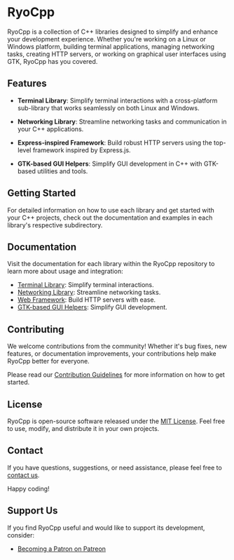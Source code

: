 # RyoCpp

RyoCpp is a collection of C++ libraries designed to simplify and enhance your development experience. Whether you're working on a Linux or Windows platform, building terminal applications, managing networking tasks, creating HTTP servers, or working on graphical user interfaces using GTK, RyoCpp has you covered.

## Features

- **Terminal Library**: Simplify terminal interactions with a cross-platform sub-library that works seamlessly on both Linux and Windows.

- **Networking Library**: Streamline networking tasks and communication in your C++ applications.

- **Express-inspired Framework**: Build robust HTTP servers using the top-level framework inspired by Express.js.

- **GTK-based GUI Helpers**: Simplify GUI development in C++ with GTK-based utilities and tools.

## Getting Started

For detailed information on how to use each library and get started with your C++ projects, check out the documentation and examples in each library's respective subdirectory.

## Documentation

Visit the documentation for each library within the RyoCpp repository to learn more about usage and integration:

- [Terminal Library](/terminal): Simplify terminal interactions.
- [Networking Library](/networking): Streamline networking tasks.
- [Web Framework](/web-framework): Build HTTP servers with ease.
- [GTK-based GUI Helpers](/gui): Simplify GUI development.

## Contributing

We welcome contributions from the community! Whether it's bug fixes, new features, or documentation improvements, your contributions help make RyoCpp better for everyone.

Please read our [Contribution Guidelines](CONTRIBUTING.md) for more information on how to get started.

## License

RyoCpp is open-source software released under the [MIT License](LICENSE). Feel free to use, modify, and distribute it in your own projects.

## Contact

If you have questions, suggestions, or need assistance, please feel free to [contact us](mailto:artin.zareie@yahoo.com).

Happy coding!

## Support Us

If you find RyoCpp useful and would like to support its development, consider:

- [Becoming a Patron on Patreon](https://www.patreon.com/DeepLCity)
